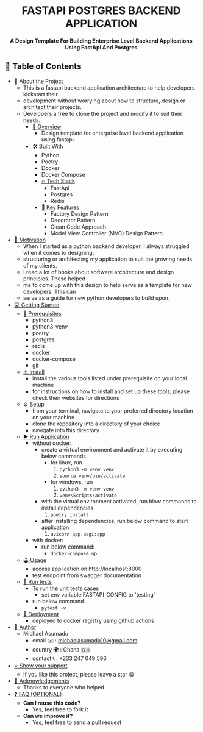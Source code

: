<div align="center">
  <h1><b>FASTAPI POSTGRES BACKEND APPLICATION</b></h1>
  <h4>A Design Template For Building Enterprise Level Backend Applications Using FastApi And Postgres</h4>
</div>

## 📗 Table of Contents

- [📖 About the Project](#about-project)
  - This is a fastapi backend application architecture to help developers kickstart their
  - development without worrying about how to structure, design or architect their projects.
  - Developers a free to clone the project and modify it to suit their needs.
    - [👀 Overview](#overview)
      - Design template for enterprise level backend application using fastapi.
    - [🛠 Built With](#built-with)
      - Python
      - Poetry
      - Docker
      - Docker Compose
      - [🔥 Tech Stack](#tech-stack)
        - FastApi
        - Postgres
        - Redis
      - [🔑 Key Features](#key-features)
        - Factory Design Pattern
        - Decorator Pattern
        - Clean Code Approach
        - Model View Controller (MVC) Design Pattern
- [💪 Motivation](#motivation)
  - When I started as a python backend developer, I always struggled when it comes to designing,
  - structuring or architecting my application to suit the growing needs of my clients.
  - I read a lot of books about software architecture and design principles. These helped
  - me to come up with this design to help serve as a template for new developers. This can
  - serve as a guide for new python developers to build upon.
- [💻 Getting Started](#getting-started)
  - [📜 Prerequisites](#prerequisites)
    - python3
    - python3-venv
    - poetry
    - postgres
    - redis
    - docker
    - docker-compose
    - git
  - [⚓ Install](#setup)
    - install the various tools listed under prerequisite on your local machine
    - for instructions on how to install and set up these tools, please check their websites for directions
  - [⚙️ Setup](#install)
    - from your terminal, navigate to your preferred directory location on your machine
    - clone the repository into a directory of your choice
    - navigate into this directory
  - [▶️ Run Application](#run-application)
    - without docker:
      - create a virtual environment and activate it by executing below commands
        - for linux, run
          1. `python3 -m venv venv`
          2. `source venv/bin/activate`
        - for windows, run
          1. `python3 -m venv venv`
          2. `venv\Scripts\activate`
      - with the virtual environment activated, run blow commands to install dependencies
          1. `poetry install`
      - after installing dependencies, run below command to start application
          1. `uvicorn app.asgi:app`
    - with docker:
      - run below command:
        - `docker-compose up`
  - [🕹️ Usage](#usage)
    - access application on http://localhost:8000
    - test endpoint from swagger documentation
  - [💯 Run tests](#run-tests)
    - To run the unit tests cases
      - set env variable FASTAPI_CONFIG to 'testing'
    - run below command
      - `pytest -v`
  - [🚀 Deployment](#triangular_flag_on_post-deployment)
    - deployed to docker registry using github actions
- [👥 Author](#author)
  - Michael Asumadu
    - email ✉️ : michaelasumadu10@gmail.com
    - country 🌍 : Ghana 🇬🇭
    - contact 📞 : +233 247 049 596
- [⭐️ Show your support](#support)
  - If you like this project, please leave a star 😁
- [🙏 Acknowledgements](#acknowledgements)
  - Thanks to everyone who helped
- [❓ FAQ (OPTIONAL)](#faq)
  - **Can I reuse this code?**
    - Yes, feel free to fork it
  - **Can we improve it?**
    - Yes, feel free to send a pull request
